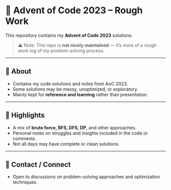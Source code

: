 # 🎄 Advent of Code 2023 – Rough Work

This repository contains my **Advent of Code 2023** solutions.  

> ⚠️ Note: This repo is **not nicely maintained** — it’s more of a rough work log of my problem-solving process.  

---

## 📌 About
- Contains my code solutions and notes from AoC 2023.  
- Some solutions may be messy, unoptimized, or exploratory.  
- Mainly kept for **reference and learning** rather than presentation.  

---

## 📝 Highlights
- A mix of **brute force, BFS, DFS, DP**, and other approaches.  
- Personal notes on struggles and insights included in the code or comments.  
- Not all days may have complete or clean solutions.  

---

## 🔹 Contact / Connect
- Open to discussions on problem-solving approaches and optimization techniques.  
